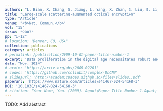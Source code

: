 ```yaml
---
authors: "L. Bian, X. Chang, S. Jiang, L. Yang, X. Zhan, S. Liu, D. Li, R. Yan, Z. Gao, and J. Zhang"
title: "Large-scale scattering-augmented optical encryption"
type: "Article"
venue: "<b>Nat. Commun.</b>"
vol: "15"
issue: "9807"
pp: "1-12"
# location: "Denver, CO, USA"
collection: publications
category: articles
# permalink: /publication/2009-10-01-paper-title-number-1
excerpt: 'Data proliferation in the digital age necessitates robust encryption techniques to protect information privacy. Optical encryption leverages the multiple degrees of freedom inherent in light waves to encode information with parallel processing and enhanced security features. However, implementations of large-scale, high-security optical encryption have largely remained theoretical or limited to digital simulations due to hardware constraints, signal-to-noise ratio challenges, and precision fabrication of encoding elements. Here, we present an optical encryption platform utilizing scattering multiplexing ptychography, simultaneously enhancing security and throughput. Unlike optical encoders which rely on computer-generated randomness, our approach leverages the inherent complexity of light scattering as a natural unclonable function. This enables multi-dimensional encoding with superior randomness. Furthermore, the ptychographic configuration expands encryption throughput beyond hardware limitations through spatial multiplexing of different scatterer regions. We propose a hybrid decryption algorithm integrating model- and data-driven strategies, ensuring robust decryption against various sources of measurement noise and communication interference. We achieved optical encryption at a scale of ten-megapixel pixels with 1.23 µm resolution. Communication experiments validate the resilience of our decryption algorithm, yielding high-fidelity results even under extreme transmission conditions characterized by a 20% bit error rate. Our encryption platform offers a holistic solution for large-scale, high-security, and cost-effective cryptography.'
date: "Nov. 2024"
# arxiv: 'https://arxiv.org/abs/2006.02201'
# codes: 'https://github.com/scliubit/complex-DnCNN'
# slidesurl: 'http://academicpages.github.io/files/slides1.pdf'
paperurl: 'https://www.nature.com/articles/s41467-024-54168-3'
DOI: '10.1038/s41467-024-54168-3'
# citation: 'Your Name, You. (2009). &quot;Paper Title Number 1.&quot; <i>Journal 1</i>. 1(1).'
---
```


TODO: Add abstract